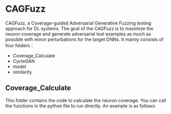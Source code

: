 # CAGFuzz
CAGFuzz, a Coverage-guided Adversarial Generative Fuzzing testing approach for DL systems. The goal of the CAGFuzz is to maximize the neuron coverage and generate adversarial test examples as much as possible with minor perturbations for the target DNNs. It mainly consists of four folders：
* Coverage_Calculate
* CycleGAN
* model
* similarity
## Coverage_Calculate
This folder contains the code to calculate the neuron coverage. You can call the functions in the python file to run directly. An example is as follows:
<from Keras_coverage import NCoverage>
<from keras.models import load_model>
